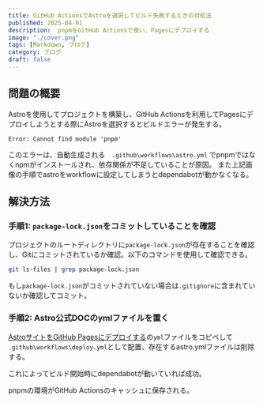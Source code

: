 ```yaml
---
title: GitHub ActionsでAstroを選択してビルド失敗するときの対処法
published: 2025-04-01
description:  pnpmをGitHub Actionsで使い、Pagesにデプロイする
image: "./cover.png"
tags: [Markdown, ブログ]
category: ブログ
draft: false
---
```


## 問題の概要

Astroを使用してプロジェクトを構築し、GitHub Actionsを利用してPagesにデプロイしようとする際にAstroを選択するとビルドエラーが発生する。

```
Error: Cannot find module 'pnpm'
```

このエラーは、自動生成される　`.github\workflows\astro.yml` でpnpmではなくnpmがインストールされ、依存関係が不足していることが原因。
また上記画像の手順でastroをworkflowに設定してしまうとdependabotが動かなくなる。

## 解決方法
### 手順1: `package-lock.json`をコミットしていることを確認

プロジェクトのルートディレクトリに`package-lock.json`が存在することを確認し、Gitにコミットされているか確認。以下のコマンドを使用して確認できる。

```bash
git ls-files | grep package-lock.json
```

もし`package-lock.json`がコミットされていない場合は`.gitignore`に含まれていないか確認してコミット。

### 手順2: Astro公式DOCのymlファイルを置く

[AstroサイトをGitHub Pagesにデプロイする](https://docs.astro.build/ja/guides/deploy/github/)の`yml`ファイルをコピペして `.github\workflows\deploy.yml`として配置、存在するastro.ymlファイルは削除する。


これによってビルド開始時にdependabotが動いていれば成功。

pnpmの環境がGitHub Actionsのキャッシュに保存される。